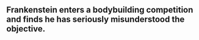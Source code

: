 ## Frankenstein enters a bodybuilding competition and finds he has seriously misunderstood the objective.